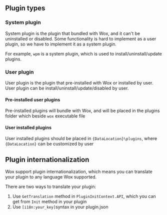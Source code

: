 ## Plugin types

### System plugin
System plugin is the plugin that bundled with Wox, and it can't be uninstalled or disabled. Some functionality is hard to implement as a user plugin, 
so we have to implement it as a system plugin. 

For example, `wpm` is a system plugin, which is used to install/uninstall/update plugins.

### User plugin
User plugin is the plugin that pre-installed with Wox or installed by user. User plugin can be install/uninstall/update/disabled by user.

#### Pre-installed user plugins
Pre-installed plugins will bundle with Wox, and will be placed in the plugins folder which beside `wox` executable file

#### User installed plugins
User installed plugins should be placed in `{DataLocation}\plugins`, where `{DataLocation}` can be customized by user

## Plugin internationalization

Wox support plugin internationalization, which means you can translate your plugin to any language Wox supported.

There are two ways to translate your plugin:
1. Use `GetTranslation` method in `PluginInitContext.API`, which you can get from `Init` method in your plugin
2. Use `[i18n:your_key]`syntax in your plugin.json
